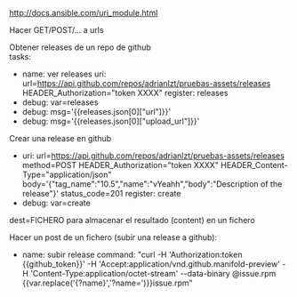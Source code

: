 http://docs.ansible.com/uri_module.html

Hacer GET/POST/... a urls

Obtener releases de un repo de github  
tasks:
  - name: ver releases 
    uri: url=https://api.github.com/repos/adrianlzt/pruebas-assets/releases
         HEADER_Authorization="token XXXX"
    register: releases
  - debug: var=releases
  - debug: msg='{{releases.json[0]["url"]}}'
  - debug: msg='{{releases.json[0]["upload_url"]}}'

Crear una release en github
  - uri: url=https://api.github.com/repos/adrianlzt/pruebas-assets/releases
         method=POST
         HEADER_Authorization="token XXXX"
         HEADER_Content-Type="application/json"
         body='{"tag_name":"10.5","name":"vYeahh","body":"Description of the release"}'
         status_code=201
    register: create
  - debug: var=create


dest=FICHERO
  para almacenar el resultado (content) en un fichero


Hacer un post de un fichero (subir una release a github):
  - name: subir release
    command: "curl -H 'Authorization:token {{github_token}}' -H 'Accept:application/vnd.github.manifold-preview' -H 'Content-Type:application/octet-stream' --data-binary @issue.rpm {{var.replace('{?name}','?name=')}}issue.rpm"
